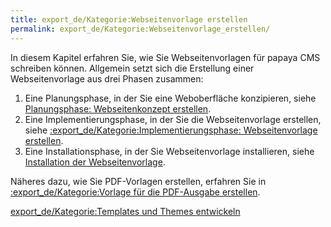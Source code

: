 ```yaml
---
title: export_de/Kategorie:Webseitenvorlage erstellen
permalink: export_de/Kategorie:Webseitenvorlage_erstellen/
---
```


In diesem Kapitel erfahren Sie, wie Sie Webseitenvorlagen für papaya CMS schreiben können. Allgemein setzt sich die Erstellung einer Webseitenvorlage aus drei Phasen zusammen:

1.  Eine Planungsphase, in der Sie eine Weboberfläche konzipieren, siehe [Planungsphase: Webseitenkonzept erstellen](/Planungsphase:_Webseitenkonzept_erstellen ).
2.  Eine Implementierungsphase, in der Sie die Webseitenvorlage erstellen, siehe [:export_de/Kategorie:Implementierungsphase: Webseitenvorlage erstellen](/:export_de/Kategorie:Implementierungsphase:_Webseitenvorlage_erstellen ).
3.  Eine Installationsphase, in der Sie Webseitenvorlage installieren, siehe [Installation der Webseitenvorlage](/Installation_der_Webseitenvorlage ).

Näheres dazu, wie Sie PDF-Vorlagen erstellen, erfahren Sie in [:export_de/Kategorie:Vorlage für die PDF-Ausgabe erstellen](/:export_de/Kategorie:Vorlage_für_die_PDF-Ausgabe_erstellen ).

[export_de/Kategorie:Templates und Themes entwickeln](export_de/Kategorie:Templates_und_Themes_entwickeln )